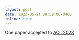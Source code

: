 ```yaml
---
layout: post
date: 2023-05-24 08:59:00-0400
inline: true
---
```


One paper accepted to [ACL 2023](https://2023.aclweb.org/)